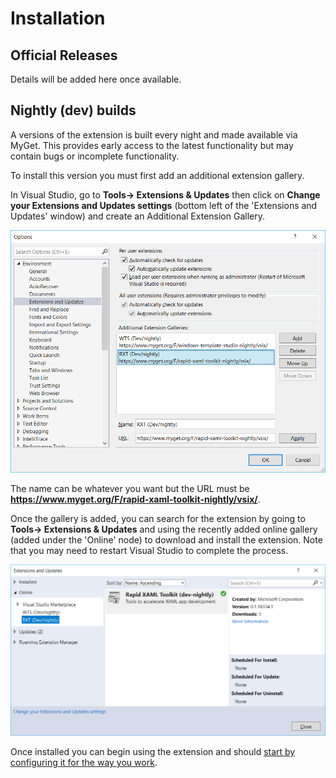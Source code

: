 # Installation

## Official Releases

Details will be added here once available.

## Nightly (dev) builds

A versions of the extension is built every night and made available via MyGet. This provides early access to the latest functionality but may contain bugs or incomplete functionality.

To install this version you must first add an additional extension gallery.

In Visual Studio, go to **Tools→ Extensions & Updates** then click on **Change your Extensions and Updates settings** (bottom left of the 'Extensions and Updates' window) and create an Additional Extension Gallery.

![Options dialog for configuring additional extension galleries](./Assets/Options-Extensions-and-Updates.png)

The name can be whatever you want but the URL must be **https://www.myget.org/F/rapid-xaml-toolkit-nightly/vsix/**.

Once the gallery is added, you can search for the extension by going to **Tools→ Extensions & Updates** and using the recently added online gallery (added under the 'Online' node) to download and install the extension. Note that you may need to restart Visual Studio to complete the process.

![Extensions and Updates dialog, showing the nightly ](./Assets/Extensions-and-Updates.png)

Once installed you can begin using the extension and should [start by configuring it for the way you work](./configuration.md).
